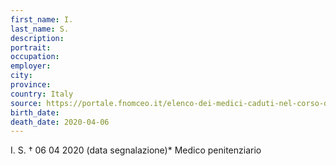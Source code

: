 ```yaml
---
first_name: I.
last_name: S.
description: 
portrait: 
occupation: 
employer: 
city: 
province: 
country: Italy
source: https://portale.fnomceo.it/elenco-dei-medici-caduti-nel-corso-dellepidemia-di-covid-19/
birth_date: 
death_date: 2020-04-06
---
```


I. S. † 06 04 2020 (data segnalazione)*
Medico penitenziario